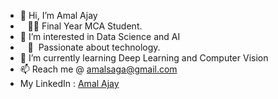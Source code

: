 - 👋 Hi, I’m Amal Ajay
- &nbsp;&nbsp;&nbsp;:technologist:&nbsp;Final Year MCA Student. 
- 👀 I’m interested in Data Science and AI
- &nbsp;&nbsp;&nbsp;:heartbeat: &nbsp;Passionate about technology.
- 🌱 I’m currently learning Deep Learning and Computer Vision
- 📫 Reach me @ amalsaga@gmail.com
- My LinkedIn : [Amal Ajay](https://www.linkedin.com/in/amal-ajay/)



